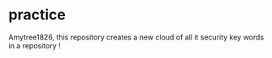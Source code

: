 # practice
Amytree1826, this repository creates a new cloud of all it security key words in a repository !
